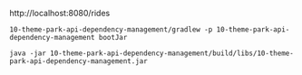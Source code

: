 http://localhost:8080/rides

```shell
10-theme-park-api-dependency-management/gradlew -p 10-theme-park-api-dependency-management bootJar
```

```shell
java -jar 10-theme-park-api-dependency-management/build/libs/10-theme-park-api-dependency-management.jar
```